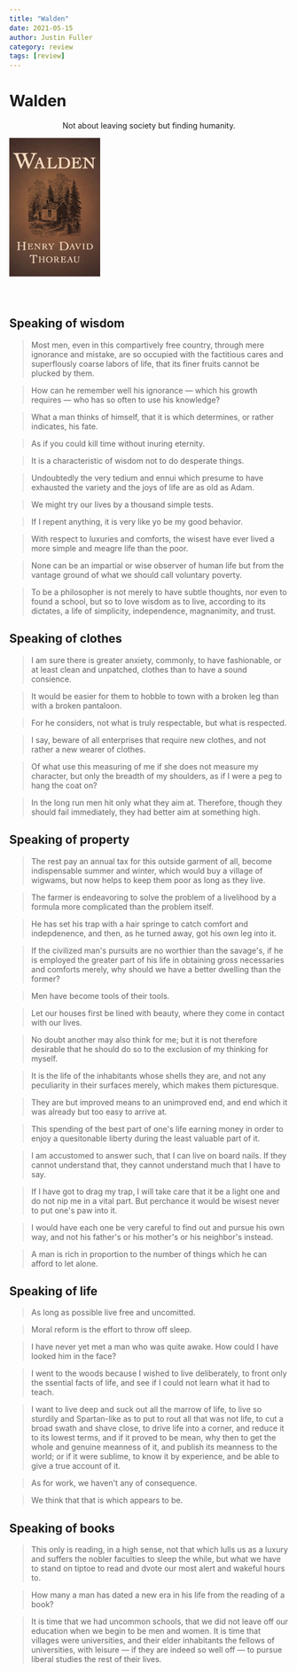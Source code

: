 ```yaml
---
title: "Walden"
date: 2021-05-15
author: Justin Fuller
category: review
tags: [review]
---
```


# Walden

<p align="center">
Not about leaving society but finding humanity.
</p>

<img src="/image/walden.jpg" alt="Book Cover" style="height: 250px; width: auto; margin: auto; margin-bottom: 40px;" />

## Speaking of wisdom

> Most men, even in this compartively free country, through mere ignorance and mistake, are so occupied with the factitious cares and superflously coarse labors of life, that its finer fruits cannot be plucked by them.

> How can he remember well his ignorance — which his growth requires — who has so often to use his knowledge?

> What a man thinks of himself, that it is which determines, or rather indicates, his fate.

> As if you could kill time without inuring eternity.

> It is a characteristic of wisdom not to do desperate things.

> Undoubtedly the very tedium and ennui which presume to have exhausted the variety and the joys of life are as old as Adam.

> We might try our lives by a thousand simple tests.

> If I repent anything, it is very like yo be my good behavior.

> With respect to luxuries and comforts, the wisest have ever lived a more simple and meagre life than the poor.

> None can be an impartial or wise observer of human life but from the vantage ground of what we should call voluntary poverty.

> To be a philosopher is not merely to have subtle thoughts, nor even to found a school, but so to love wisdom as to live, according to its dictates, a life of simplicity, independence, magnanimity, and trust.

## Speaking of clothes

> I am sure there is greater anxiety, commonly, to have fashionable, or at least clean and unpatched, clothes than to have a sound consience.

> It would be easier for them to hobble to town with a broken leg than with a broken pantaloon.

> For he considers, not what is truly respectable, but what is respected.

> I say, beware of all enterprises that require new clothes, and not rather a new wearer of clothes.

> Of what use this measuring of me if she does not measure my character, but only the breadth of my shoulders, as if I were a peg to hang the coat on?

> In the long run men hit only what they aim at. Therefore, though they should fail immediately, they had better aim at something high.

## Speaking of property

> The rest pay an annual tax for this outside garment of all, become indispensable summer and winter, which would buy a village of wigwams, but now helps to keep them poor as long as they live.

> The farmer is endeavoring to solve the problem of a livelihood by a formula more complicated than the problem itself.

> He has set his trap with a hair springe to catch comfort and indepdenence, and then, as he turned away, got his own leg into it.

> If the civilized man's pursuits are no worthier than the savage's, if he is employed the greater part of his life in obtaining gross necessaries and comforts merely, why should we have a better dwelling than the former?

> Men have become tools of their tools.

> Let our houses first be lined with beauty, where they come in contact with our lives.

> No doubt another may also think for me; but it is not therefore desirable that he should do so to the exclusion of my thinking for myself.

> It is the life of the inhabitants whose shells they are, and not any peculiarity in their surfaces merely, which makes them picturesque.

> They are but improved means to an unimproved end, and end which it was already but too easy to arrive at.

> This spending of the best part of one's life earning money in order to enjoy a quesitonable liberty during the least valuable part of it.

> I am accustomed to answer such, that I can live on board nails. If they cannot understand that, they cannot understand much that I have to say.

> If I have got to drag my trap, I will take care that it be a light one and do not nip me in a vital part. But perchance it would be wisest never to put one's paw into it.

> I would have each one be very careful to find out and pursue his own way, and not his father's or his mother's or his neighbor's instead.

> A man is rich in proportion to the number of things which he can afford to let alone.

## Speaking of life

> As long as possible live free and uncomitted.

> Moral reform is the effort to throw off sleep.

> I have never yet met a man who was quite awake. How could I have looked him in the face?

> I went to the woods because I wished to live deliberately, to front only the ssential facts of life, and see if I could not learn what it had to teach.

> I want to live deep and suck out all the marrow of life, to live so sturdily and Spartan-like as to put to rout all that was not life, to cut a broad swath and shave close, to drive life into a corner, and reduce it to its lowest terms, and if it proved to be mean, why then to get the whole and genuine meanness of it, and publish its meanness to the world; or if it were sublime, to know it by experience, and be able to give a true account of it.

> As for work, we haven't any of consequence.

> We think that that is which appears to be.

## Speaking of books

> This only is reading, in a high sense, not that which lulls us as a luxury and suffers the nobler faculties to sleep the while, but what we have to stand on tiptoe to read and dvote our most alert and wakeful hours to.

> How many a man has dated a new era in his life from the reading of a book?

> It is time that we had uncommon schools, that we did not leave off our education when we begin to be men and women. It is time that villages were universities, and their elder inhabitants the fellows of universities, with leisure — if they are indeed so well off — to pursue liberal studies the rest of their lives.
